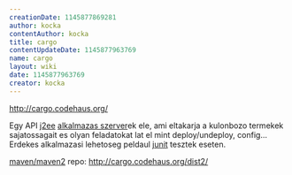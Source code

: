 ```yaml
---
creationDate: 1145877869281 
author: kocka 
contentAuthor: kocka 
title: cargo 
contentUpdateDate: 1145877963769 
name: cargo 
layout: wiki 
date: 1145877963769 
creator: kocka 
---
```

http://cargo.codehaus.org/

Egy API [j2ee](j2ee.html) [alkalmazas szerver](Alkalmazas%20Szerver.html)ek ele, ami eltakarja a kulonbozo termekek sajatossagait es olyan feladatokat lat el mint deploy/undeploy, config... Erdekes alkalmazasi lehetoseg peldaul [junit](junit.html) tesztek eseten.

[maven/maven2](maven/maven2.html) repo: http://cargo.codehaus.org/dist2/
